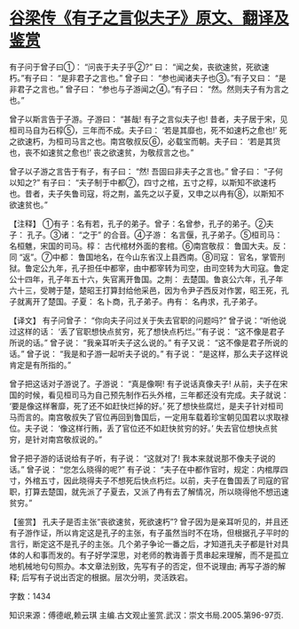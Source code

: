 # [谷梁传《有子之言似夫子》原文、翻译及鉴赏](https://www.vrrw.net/wx/14028.html)

有子问于曾子曰①： “问丧于夫子乎②?” 曰： “闻之矣，丧欲速贫，死欲速朽。”有子曰： “是非君子之言也。” 曾子曰： “参也闻诸夫子也③。”有子又曰： “是非君子之言也。” 曾子曰： “参也与子游闻之④。”有子曰： “然。然则夫子有为言之也。”

曾子以斯言告于子游。子游曰： “甚哉! 有子之言似夫子也! 昔者，夫子居于宋，见桓司马自为石椁⑤，三年而不成。夫子曰： ‘若是其靡也，死不如速朽之愈也!’ 死之欲速朽，为桓司马言之也。南宫敬叔反⑥，必载宝而朝。夫子曰： ‘若是其货也，丧不如速贫之愈也!’ 丧之欲速贫，为敬叔言之也。”

曾子以子游之言告于有子，有子曰： “然! 吾固曰非夫子之言也。” 曾子曰： “子何以知之?” 有子曰： “夫子制于中都⑦，四寸之棺，五寸之椁，以斯知不欲速朽也。昔者，夫子失鲁司寇，将之荆，盖先之以子夏，又申之以冉有⑧，以斯知不欲速贫也。”



【注释】 ①有子：名有若，孔子的弟子。曾子：名曾参，孔子的弟子。②夫子： 孔子。③诸： “之于” 的合音。④子游： 名言偃，孔子弟子。⑤桓司马： 名桓魋，宋国的司马。椁： 古代棺材外面的套棺。⑥南宫敬叔： 鲁国大夫。反： 同 “返”。⑦中都： 鲁国地名，在今山东省汉上县西南。⑧司寇： 官名，掌管刑狱。鲁定公九年，孔子担任中都宰，由中都宰转为司空，由司空转为大司寇。鲁定公十四年，孔子年五十六，失官离开鲁国。之荆： 去楚国。鲁哀公六年，孔子年六十三，受聘于楚，楚昭王打算封给他采邑，因为令尹子西反对作罢，昭王死，孔子就离开了楚国。子夏： 名卜商，孔子弟子。冉有： 名冉求，孔子弟子。

【译文】 有子问曾子： “你向夫子问过关于失去官职的问题吗?” 曾子说：“听他说过这样的话： ‘丢了官职想快点贫穷，死了想快点朽烂。’”有子说： “这不像是君子所说的话。” 曾子说： “我亲耳听夫子这么说的。” 有子又说： “这不像是君子所说的话。” 曾子说： “我是和子游一起听夫子说的。” 有子说： “是这样，那么夫子这样说肯定是有所指的。”

曾子把这话对子游说了。子游说： “真是像啊! 有子说话真像夫子! 从前，夫子在宋国的时候，看见桓司马为自己预先制作石头外棺，三年都还没有完成。夫子就说： ‘要是像这样奢靡，死了还不如赶快烂掉的好。’ 死了想快些腐烂，是夫子针对桓司马而言的。南宫敬叔失了官位再回到鲁国后，一定用车载着珍宝朝见国君以求取禄位。夫子说： ‘像这样行贿，丢了官位还不如赶快贫穷的好。’ 失去官位想快点贫穷，是针对南宫敬叔说的。”

曾子把子游的话说给有子听，有子说： “这就对了! 我本来就说那不像夫子说的话。” 曾子说： “您怎么晓得的呢?” 有子说： “夫子在中都作官时，规定：内棺厚四寸，外棺五寸，因此晓得夫子不想死后快点朽烂。以前，夫子在鲁国丢了司寇的官职，打算去楚国，就先派了子夏去，又派了冉有去了解情况，所以晓得他不想迅速贫穷。”

【鉴赏】 孔夫子是否主张“丧欲速贫，死欲速朽”? 曾子因为是亲耳听见的，并且还有子游作证，所以肯定这是孔子的主张，有子虽然当时不在场，但根据孔子平时的言行，断定这不是孔子的主张。几个弟子争论一番之后，才知道孔夫子都是针对具体的人和事而发的。有子好学深思，对老师的教诲善于贯串起来理解，而不是孤立地机械地句句照办。本文章法别致，先写有子的否定，但不说理由; 再写子游的解释; 后写有子说出否定的根据。层次分明，灵活跌宕。

字数：1434

知识来源：傅德岷,赖云琪 主编.古文观止鉴赏.武汉：崇文书局.2005.第96-97页.

